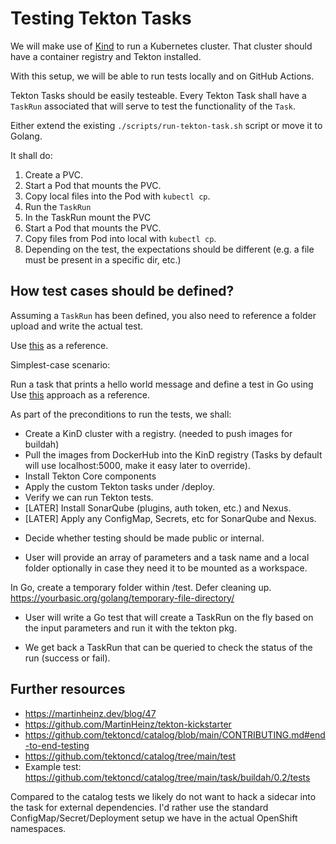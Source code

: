 # Testing Tekton Tasks

We will make use of [Kind](https://kind.sigs.k8s.io) to run a Kubernetes cluster. That cluster should have a container registry and Tekton installed.

With this setup, we will be able to run tests locally and on GitHub Actions.

Tekton Tasks should be easily testeable. Every Tekton Task shall have a `TaskRun` associated that will serve to test the functionality of the `Task`.


Either extend the existing `./scripts/run-tekton-task.sh` script or move it to Golang.

It shall do:
1. Create a PVC.
2. Start a Pod that mounts the PVC.
3. Copy local files into the Pod with `kubectl cp`.
4. Run the `TaskRun`
5. In the TaskRun mount the PVC
6. Start a Pod that mounts the PVC.
7. Copy files from Pod into local with `kubectl cp`.
8. Depending on the test, the expectations should be different (e.g. a file must be present in a specific dir, etc.)

## How test cases should be defined?

Assuming a `TaskRun` has been defined, you also need to reference a folder upload and write the actual test.

Use [this](https://github.com/opendevstack/tailor/blob/master/pkg/openshift/filter_test.go#L105) as a reference.

Simplest-case scenario:

Run a task that prints a hello world message and define a test in Go using Use [this](https://github.com/opendevstack/tailor/blob/master/pkg/openshift/filter_test.go#L105) approach as a reference.

As part of the preconditions to run the tests, we shall:

- Create a KinD cluster with a registry. (needed to push images for buildah)
- Pull the images from DockerHub into the KinD registry (Tasks by default will use localhost:5000, make it easy later to override).
- Install Tekton Core components
- Apply the custom Tekton tasks under /deploy.
- Verify we can run Tekton tests.
- [LATER] Install SonarQube (plugins, auth token, etc.) and Nexus.
- [LATER] Apply any ConfigMap, Secrets, etc for SonarQube and Nexus.

* Decide whether testing should be made public or internal.

* User will provide an array of parameters and a task name and a local folder optionally in case they need it to be mounted as a workspace.

In Go, create a temporary folder within /test. Defer cleaning up. https://yourbasic.org/golang/temporary-file-directory/

* User will write a Go test that will create a TaskRun on the fly based on the input parameters and run it with the tekton pkg.

* We get back a TaskRun that can be queried to check the status of the run (success or fail).

## Further resources

* https://martinheinz.dev/blog/47
* https://github.com/MartinHeinz/tekton-kickstarter
* https://github.com/tektoncd/catalog/blob/main/CONTRIBUTING.md#end-to-end-testing
* https://github.com/tektoncd/catalog/tree/main/test
* Example test: https://github.com/tektoncd/catalog/tree/main/task/buildah/0.2/tests

Compared to the catalog tests we likely do not want to hack a sidecar into the task for external dependencies. I'd rather use the standard ConfigMap/Secret/Deployment setup we have in the actual OpenShift namespaces.
